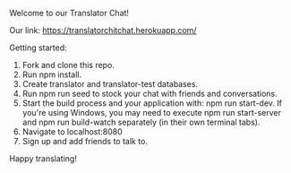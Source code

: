 Welcome to our Translator Chat!

Our link: https://translatorchitchat.herokuapp.com/

Getting started:

1.  Fork and clone this repo.
2.  Run npm install.
3.  Create translator and translator-test databases.
4.  Run npm run seed to stock your chat with friends and conversations.
5.  Start the build process and your application with: npm run start-dev. If you're using Windows, you may need to execute npm run start-server and npm run build-watch separately (in their own terminal tabs).
6.  Navigate to localhost:8080
7.  Sign up and add friends to talk to.

Happy translating!
